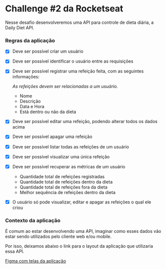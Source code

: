 # Challenge #2 da Rocketseat
Nesse desafio desenvolveremos uma API para controle de dieta diária, a Daily Diet API.

### Regras da aplicação

- [X] Deve ser possível criar um usuário
- [X] Deve ser possível identificar o usuário entre as requisições
- [X] Deve ser possível registrar uma refeição feita, com as seguintes informações:

    
    *As refeições devem ser relacionadas a um usuário.*
    
    - Nome
    - Descrição
    - Data e Hora
    - Está dentro ou não da dieta


 - [X] Deve ser possível editar uma refeição, podendo alterar todos os dados acima
 - [X] Deve ser possível apagar uma refeição
 - [X] Deve ser possível listar todas as refeições de um usuário
 - [X] Deve ser possível visualizar uma única refeição
 - [X] Deve ser possível recuperar as métricas de um usuário
    - Quantidade total de refeições registradas
    - Quantidade total de refeições dentro da dieta
    - Quantidade total de refeições fora da dieta
    - Melhor sequência de refeições dentro da dieta
- [X] O usuário só pode visualizar, editar e apagar as refeições o qual ele criou

### Contexto da aplicação

É comum ao estar desenvolvendo uma API, imaginar como esses dados vão estar sendo utilizados pelo cliente web e/ou mobile.

Por isso, deixamos abaixo o link para o layout da aplicação que utilizaria essa API.

[Figma com telas da aplicação](https://efficient-sloth-d85.notion.site/Desafio-02-be7cdb37aaf74ba898bc6336427fa410#:~:text=qual%20ele%20criou-,Contexto%20da%20aplica%C3%A7%C3%A3o,https%3A//www.figma.com/community/file/1218573349379609244,-Entrega)